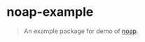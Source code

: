 noap-example
===========

> An example package for demo of [noap](https://github.com/taoyuan/noap).

